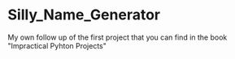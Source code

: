 # Silly_Name_Generator
My own follow up of the first project that you can find in the book "Impractical Pyhton Projects"
